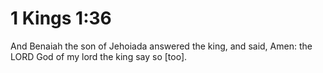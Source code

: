 # 1 Kings 1:36

And Benaiah the son of Jehoiada answered the king, and said, Amen: the LORD God of my lord the king say so [too].
